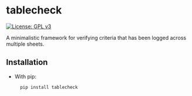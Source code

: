 # tablecheck
[![License: GPL v3](https://img.shields.io/badge/License-GPL%20v3-blue.svg)](http://www.gnu.org/licenses/gpl-3.0)

A minimalistic framework for verifying criteria that has been logged across multiple sheets.

## Installation
- With pip:

        pip install tablecheck
